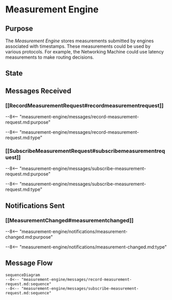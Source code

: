 <div class="engine" markdown>


# Measurement Engine


## Purpose


<!-- --8<-- [start:purpose] -->
The *Measurement Engine* stores measurements submitted by engines associated with timestamps.
These measurements could be used by various protocols.
For example, the Networking Machine could use latency measurements to make routing decisions.
<!-- --8<-- [end:purpose] -->

## State



## Messages Received


### [[RecordMeasurementRequest#recordmeasurementrequest]]


--8<-- "measurement-engine/messages/record-measurement-request.md:purpose"

--8<-- "measurement-engine/messages/record-measurement-request.md:type"

### [[SubscribeMeasurementRequest#subscribemeasurementrequest]]


--8<-- "measurement-engine/messages/subscribe-measurement-request.md:purpose"

--8<-- "measurement-engine/messages/subscribe-measurement-request.md:type"


## Notifications Sent


### [[MeasurementChanged#measurementchanged]]


--8<-- "measurement-engine/notifications/measurement-changed.md:purpose"

--8<-- "measurement-engine/notifications/measurement-changed.md:type"


## Message Flow



<!-- --8<-- [start:messages] -->
```mermaid
sequenceDiagram
--8<-- "measurement-engine/messages/record-measurement-request.md:sequence"
--8<-- "measurement-engine/messages/subscribe-measurement-request.md:sequence"
```
<!-- --8<-- [end:messages] -->

</div>
